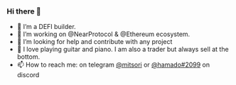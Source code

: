 ### Hi there 👋

- 🔭 I’m a DEFI builder.
- 🌱 I’m working on @NearProtocol & @Ethereum ecosystem.
- 🤔 I’m looking for help and contribute with any project
- 💬 I love playing guitar and piano. I am also a trader but always sell at the bottom.
- 📫 How to reach me: on telegram [@mitsori](https://t.me/mitsori) or [@hamado#2099](https://discordapp.com/users/546871072339918861) on discord
